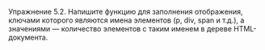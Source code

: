 Упражнение 5.2. Напишите функцию для заполнения отображения, ключами которого являются имена элементов (р, div, span и т.д.), а значениями — количество элементов с таким именем в дереве HTML-документа.